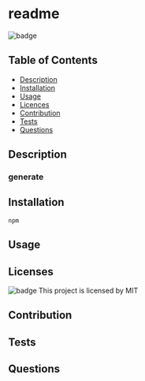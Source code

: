 
# readme

![badge](https://img.shields.io/badge/License-MIT-blue.svg)



## Table of Contents
- [Description](#description)
- [Installation](#install)
- [Usage](#usage)
- [Licences](#licences)
- [Contribution](#contribution)
- [Tests](#tests)
- [Questions](#questions)

## Description
### generate

## Installation
```
npm
```

## Usage
### 

## Licenses
![badge](https://img.shields.io/badge/License-MIT-blue.jpg)
This project is licensed by MIT

## Contribution
### 

## Tests 
### 

## Questions
### 


